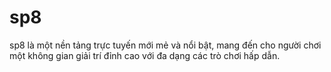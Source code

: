 # sp8
sp8 là một nền tảng trực tuyến mới mẻ và nổi bật, mang đến cho người chơi một không gian giải trí đỉnh cao với đa dạng các trò chơi hấp dẫn. 
